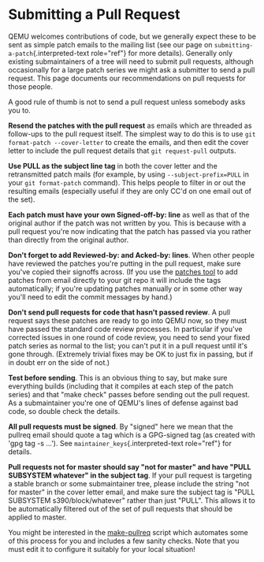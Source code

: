 # Submitting a Pull Request

QEMU welcomes contributions of code, but we generally expect these to be
sent as simple patch emails to the mailing list (see our page on
`submitting-a-patch`{.interpreted-text role="ref"} for more details).
Generally only existing submaintainers of a tree will need to submit
pull requests, although occasionally for a large patch series we might
ask a submitter to send a pull request. This page documents our
recommendations on pull requests for those people.

A good rule of thumb is not to send a pull request unless somebody asks
you to.

**Resend the patches with the pull request** as emails which are
threaded as follow-ups to the pull request itself. The simplest way to
do this is to use `git format-patch --cover-letter` to create the
emails, and then edit the cover letter to include the pull request
details that `git request-pull` outputs.

**Use PULL as the subject line tag** in both the cover letter and the
retransmitted patch mails (for example, by using `--subject-prefix=PULL`
in your `git format-patch` command). This helps people to filter in or
out the resulting emails (especially useful if they are only CC\'d on
one email out of the set).

**Each patch must have your own Signed-off-by: line** as well as that of
the original author if the patch was not written by you. This is because
with a pull request you\'re now indicating that the patch has passed via
you rather than directly from the original author.

**Don\'t forget to add Reviewed-by: and Acked-by: lines**. When other
people have reviewed the patches you\'re putting in the pull request,
make sure you\'ve copied their signoffs across. (If you use the [patches
tool](https://github.com/stefanha/patches) to add patches from email
directly to your git repo it will include the tags automatically; if
you\'re updating patches manually or in some other way you\'ll need to
edit the commit messages by hand.)

**Don\'t send pull requests for code that hasn\'t passed review**. A
pull request says these patches are ready to go into QEMU now, so they
must have passed the standard code review processes. In particular if
you\'ve corrected issues in one round of code review, you need to send
your fixed patch series as normal to the list; you can\'t put it in a
pull request until it\'s gone through. (Extremely trivial fixes may be
OK to just fix in passing, but if in doubt err on the side of not.)

**Test before sending**. This is an obvious thing to say, but make sure
everything builds (including that it compiles at each step of the patch
series) and that \"make check\" passes before sending out the pull
request. As a submaintainer you\'re one of QEMU\'s lines of defense
against bad code, so double check the details.

**All pull requests must be signed**. By \"signed\" here we mean that
the pullreq email should quote a tag which is a GPG-signed tag (as
created with \'gpg tag -s \...\'). See
`maintainer_keys`{.interpreted-text role="ref"} for details.

**Pull requests not for master should say \"not for master\" and have
\"PULL SUBSYSTEM whatever\" in the subject tag**. If your pull request
is targeting a stable branch or some submaintainer tree, please include
the string \"not for master\" in the cover letter email, and make sure
the subject tag is \"PULL SUBSYSTEM s390/block/whatever\" rather than
just \"PULL\". This allows it to be automatically filtered out of the
set of pull requests that should be applied to master.

You might be interested in the
[make-pullreq](https://git.linaro.org/people/peter.maydell/misc-scripts.git/tree/make-pullreq)
script which automates some of this process for you and includes a few
sanity checks. Note that you must edit it to configure it suitably for
your local situation!
